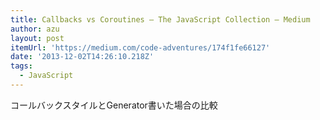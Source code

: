 ```yaml
---
title: Callbacks vs Coroutines — The JavaScript Collection — Medium
author: azu
layout: post
itemUrl: 'https://medium.com/code-adventures/174f1fe66127'
date: '2013-12-02T14:26:10.218Z'
tags:
  - JavaScript
---
```

コールバックスタイルとGenerator書いた場合の比較
